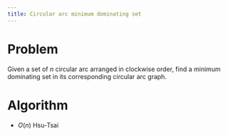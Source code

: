 ```yaml
---
title: Circular arc minimum dominating set
---
```


# Problem 

Given a set of $n$ circular arc arranged in clockwise order, find a minimum dominating set in its corresponding circular arc graph.

# Algorithm

- $O(n)$ Hsu-Tsai